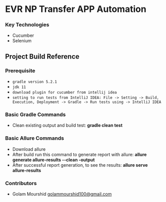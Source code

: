 # EVR NP Transfer APP Automation

### Key Technologies

* Cucumber
* Selenium


## Project Build Reference
### Prerequisite

* `gradle version 5.2.1`
* `jdk 11`
* `download plugin for cucumber from intellij idea`
* `setting to run tests from IntelliJ IDEA: File -> Setting -> Build, Execution, Deployment -> Gradle -> Run tests using -> IntelliJ IDEA`

### Basic Gradle Commands

* Clean existing output and build test: **gradle clean test**

### Basic Allure Commands

* Download allure
* After build run this command to generate report with allure: **allure generate allure-results --clean -output**
* After successful report generation, to see the results: **allure serve allure-results**

### Contributors

* Golam Mourshid <golammourshid100@gmail.com>
